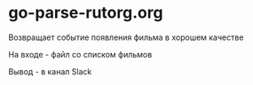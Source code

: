 # go-parse-rutorg.org
Возвращает событие появления фильма в хорошем качестве

На входе - файл со списком фильмов

Вывод - в канал Slack
